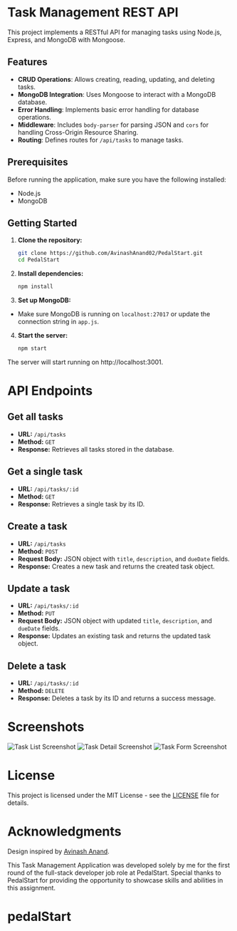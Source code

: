 # Task Management REST API

This project implements a RESTful API for managing tasks using Node.js, Express, and MongoDB with Mongoose.

## Features

- **CRUD Operations**: Allows creating, reading, updating, and deleting tasks.
- **MongoDB Integration**: Uses Mongoose to interact with a MongoDB database.
- **Error Handling**: Implements basic error handling for database operations.
- **Middleware**: Includes `body-parser` for parsing JSON and `cors` for handling Cross-Origin Resource Sharing.
- **Routing**: Defines routes for `/api/tasks` to manage tasks.

## Prerequisites

Before running the application, make sure you have the following installed:

- Node.js
- MongoDB

## Getting Started

1. **Clone the repository:**

   ```bash
   git clone https://github.com/AvinashAnand02/PedalStart.git
   cd PedalStart
2. **Install dependencies:**

   ```bash
   npm install
3. **Set up MongoDB:**
  - Make sure MongoDB is running on `localhost:27017` or update the connection string in `app.js`.

    
4. **Start the server:**

   ```bash
   npm start

The server will start running on http://localhost:3001.

# API Endpoints

## Get all tasks
- **URL:** `/api/tasks`
- **Method:** `GET`
- **Response:** Retrieves all tasks stored in the database.

## Get a single task
- **URL:** `/api/tasks/:id`
- **Method:** `GET`
- **Response:** Retrieves a single task by its ID.

## Create a task
- **URL:** `/api/tasks`
- **Method:** `POST`
- **Request Body:** JSON object with `title`, `description`, and `dueDate` fields.
- **Response:** Creates a new task and returns the created task object.

## Update a task
- **URL:** `/api/tasks/:id`
- **Method:** `PUT`
- **Request Body:** JSON object with updated `title`, `description`, and `dueDate` fields.
- **Response:** Updates an existing task and returns the updated task object.

## Delete a task
- **URL:** `/api/tasks/:id`
- **Method:** `DELETE`
- **Response:** Deletes a task by its ID and returns a success message.

# Screenshots
![Task List Screenshot](link_to_task_list_screenshot)
![Task Detail Screenshot](link_to_task_detail_screenshot)
![Task Form Screenshot](link_to_task_form_screenshot)

# License
This project is licensed under the MIT License - see the [LICENSE](LICENSE) file for details.

# Acknowledgments
Design inspired by [Avinash Anand](https://avinashanand.tech/).

This Task Management Application was developed solely by me for the first round of the full-stack developer job role at PedalStart. Special thanks to PedalStart for providing the opportunity to showcase skills and abilities in this assignment.
# pedalStart
